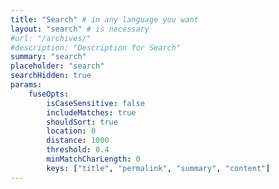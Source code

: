 ```yaml
---
title: "Search" # in any language you want
layout: "search" # is necessary
#url: "/archives/"
#description: "Description for Search"
summary: "search"
placeholder: "search"
searchHidden: true
params:
    fuseOpts:
        isCaseSensitive: false
        includeMatches: true
        shouldSort: true
        location: 0
        distance: 1000
        threshold: 0.4
        minMatchCharLength: 0
        keys: ["title", "permalink", "summary", "content"]
---
```


